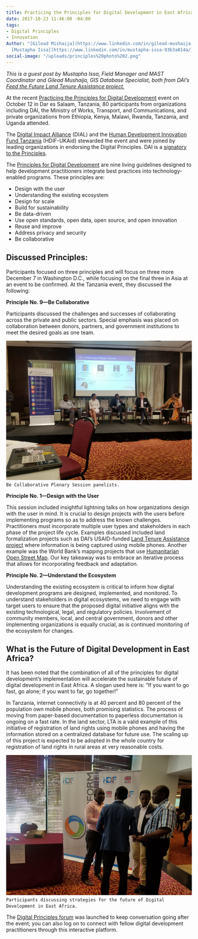 ```yaml
---
title: Practicing the Principles for Digital Development in East Africa
date: 2017-10-23 11:46:00 -04:00
tags:
- Digital Principles
- Innovation
Author: "[Gilead Mishaija](https://www.linkedin.com/in/gilead-mushaija-b015aa33/),
  [Mustapha Issa](https://www.linkedin.com/in/mustapha-issa-93b3a014a/)"
social-image: "/uploads/principles%20photo%202.png"
---
```


*This is a guest post by Mustapha Issa, Field Manager and MAST Coordinator and Gilead Mushaija, GIS Database Specialist, both from DAI’s [Feed the Future Land Tenure Assistance project.](https://www.dai.com/our-work/projects/tanzania-feed-future-tanzania-land-tenure-assistance-lta)*

At the recent [Practicing the Principles for Digital Development](https://www.eventbrite.com/e/practicing-the-principles-for-digital-development-in-east-africa-tickets-37822273438) event on October 12 in Dar es Salaam, Tanzania, 80 participants from organizations including DAI, the Ministry of Works, Transport, and Communications, and private organizations from Ethiopia, Kenya, Malawi, Rwanda, Tanzania, and Uganda attended.

The [Digital Impact Alliance](https://digitalimpactalliance.org/) (DIAL) and the [Human Development Innovation Fund Tanzania](http://www.hdif-tz.org/) (HDIF-UKAid) stewarded the event and were joined by leading organizations in endorsing the Digital Principles. DAI is a [signatory to the Principles](https://digitalprinciples.org/endorse/endorsers/).

<!--more-->

The [Principles for Digital Development](https://digitalprinciples.org/) are nine living guidelines designed to help development practitioners integrate best practices into technology-enabled programs. These principles are:

* Design with the user
* Understanding the existing ecosystem
* Design for scale
* Build for sustainability
* Be data-driven
* Use open standards, open data, open source, and open innovation
* Reuse and improve
* Address privacy and security
* Be collaborative

## Discussed Principles:

Participants focused on three principles and will focus on three more December 7 in Washington D.C., while focusing on the final three in Asia at an event to be confirmed. At the Tanzania event, they discussed the following:

**Principle No. 9—Be Collaborative**

Participants discussed the challenges and successes of collaborating across the private and public sectors. Special emphasis was placed on collaboration between donors, partners, and government institutions to meet the desired goals as one team.

![principles photo 1.png](/uploads/principles%20photo%201.png) `Be Collaborative Plenary Session panelists.`

**Principle No. 1—Design with the User**

This session included insightful lightning talks on how organizations design with the user in mind. It is crucial to design projects with the users before implementing programs so as to address the known challenges. Practitioners must incorporate multiple user types and stakeholders in each phase of the project life cycle. Examples discussed included land formalization projects such as DAI’s USAID-funded [Land Tenure Assistance project](https://www.dai.com/our-work/projects/tanzania-feed-future-tanzania-land-tenure-assistance-lta) where information is being captured using mobile phones. Another example was the World Bank’s mapping projects that use [Humanitarian Open Street Map](https://www.hotosm.org/). Our key takeaway was to embrace an iterative process that allows for incorporating feedback and adaptation.

**Principle No. 2—Understand the Ecosystem**

Understanding the existing ecosystem is critical to inform how digital development programs are designed, implemented, and monitored. To understand stakeholders in digital ecosystems, we need to engage with target users to ensure that the proposed digital initiative aligns with the existing technological, legal, and regulatory policies. Involvement of community members, local, and central government, donors and other implementing organizations is equally crucial, as is continued monitoring of the ecosystem for changes.

## What is the Future of Digital Development in East Africa?

It has been noted that the combination of all of the principles for digital development’s implementation will accelerate the sustainable future of digital development in East Africa. A slogan used here is: “If you want to go fast, go alone; if you want to far, go together!”

In Tanzania, internet connectivity is at 40 percent and 80 percent of the population own mobile phones, both promising statistics. The process of moving from paper-based documentation to paperless documentation is ongoing on a fast rate. In the land sector, LTA is a valid example of this initiative of registration of land rights using mobile phones and having the information stored on a centralized database for future use. The scaling up of this project is expected to be adopted in the whole country for registration of land rights in rural areas at very reasonable costs.

![principles photo 2.png](/uploads/principles%20photo%202.png) `Participants discussing strategies for the future of Digital Development in East Africa.`

The [Digital Principles forum](http://forum.digitalprinciples.org) was launched to keep conversation going after the event; you can also log on to connect with fellow digital development practitioners through this interactive platform.